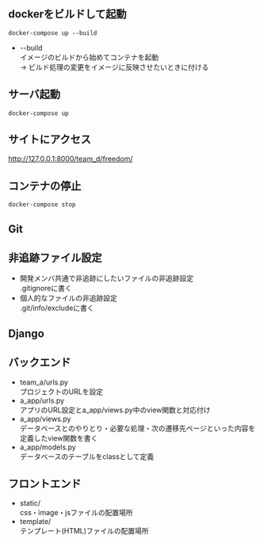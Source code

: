 ## dockerをビルドして起動
```
docker-compose up --build
```
- --build <br>
イメージのビルドから始めてコンテナを起動 <br>
→ ビルド処理の変更をイメージに反映させたいときに付ける

## サーバ起動
```
docker-compose up
```

## サイトにアクセス
http://127.0.0.1:8000/team_d/freedom/


## コンテナの停止
```
docker-compose stop
```

## **Git**
## 非追跡ファイル設定
- 開発メンバ共通で非追跡にしたいファイルの非追跡設定 <br>
.gitignoreに書く <br>
- 個人的なファイルの非追跡設定<br>
.git/info/excludeに書く <br>

## Django
## バックエンド
- team_a/urls.py <br>
プロジェクトのURLを設定
- a_app/urls.py <br>
アプリのURL設定とa_app/views.py中のview関数と対応付け
- a_app/views.py <br>
データベースとのやりとり・必要な処理・次の遷移先ページといった内容を定義したview関数を書く
- a_app/models.py <br>
データベースのテーブルをclassとして定義

## フロントエンド
- static/ <br>
css・image・jsファイルの配置場所
- template/ <br>
テンプレート(HTML)ファイルの配置場所